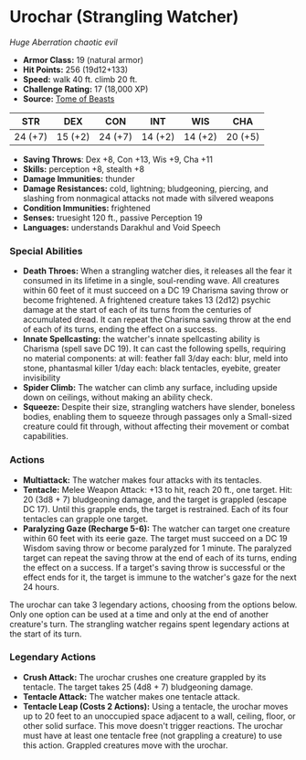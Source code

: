 # Urochar (Strangling Watcher)

*Huge* *Aberration* *chaotic evil*

- **Armor Class:** 19 (natural armor)
- **Hit Points:** 256 (19d12+133)
- **Speed:** walk 40 ft. climb 20 ft.
- **Challenge Rating:** 17 (18,000 XP)
- **Source:** [Tome of Beasts](https://koboldpress.com/kpstore/product/tome-of-beasts-for-5th-edition-print/)

| STR | DEX | CON | INT | WIS | CHA |
| --- | --- | --- | --- | --- | --- |
| 24 (+7) | 15 (+2) | 24 (+7) | 14 (+2) | 14 (+2) | 20 (+5) |

- **Saving Throws**: Dex +8, Con +13, Wis +9, Cha +11
- **Skills:** perception +8, stealth +8
- **Damage Immunities:** thunder
- **Damage Resistances:** cold, lightning; bludgeoning, piercing, and slashing from nonmagical attacks not made with silvered weapons
- **Condition Immunities:** frightened
- **Senses:** truesight 120 ft., passive Perception 19
- **Languages:** understands Darakhul and Void Speech
### Special Abilities
- **Death Throes:** When a strangling watcher dies, it releases all the fear it consumed in its lifetime in a single, soul-rending wave. All creatures within 60 feet of it must succeed on a DC 19 Charisma saving throw or become frightened. A frightened creature takes 13 (2d12) psychic damage at the start of each of its turns from the centuries of accumulated dread. It can repeat the Charisma saving throw at the end of each of its turns, ending the effect on a success.
- **Innate Spellcasting:** the watcher's innate spellcasting ability is Charisma (spell save DC 19). It can cast the following spells, requiring no material components:  at will: feather fall  3/day each: blur, meld into stone, phantasmal killer  1/day each: black tentacles, eyebite, greater invisibility
- **Spider Climb:** The watcher can climb any surface, including upside down on ceilings, without making an ability check.
- **Squeeze:** Despite their size, strangling watchers have slender, boneless bodies, enabling them to squeeze through passages only a Small-sized creature could fit through, without affecting their movement or combat capabilities.
### Actions
- **Multiattack:** The watcher makes four attacks with its tentacles.
- **Tentacle:** Melee Weapon Attack: +13 to hit, reach 20 ft., one target. Hit: 20 (3d8 + 7) bludgeoning damage, and the target is grappled (escape DC 17). Until this grapple ends, the target is restrained. Each of its four tentacles can grapple one target.
- **Paralyzing Gaze (Recharge 5-6):** The watcher can target one creature within 60 feet with its eerie gaze. The target must succeed on a DC 19 Wisdom saving throw or become paralyzed for 1 minute. The paralyzed target can repeat the saving throw at the end of each of its turns, ending the effect on a success. If a target's saving throw is successful or the effect ends for it, the target is immune to the watcher's gaze for the next 24 hours.

The urochar can take 3 legendary actions, choosing from the options below. Only one option can be used at a time and only at the end of another creature's turn. The strangling watcher regains spent legendary actions at the start of its turn.
### Legendary Actions
- **Crush Attack:** The urochar crushes one creature grappled by its tentacle. The target takes 25 (4d8 + 7) bludgeoning damage.
- **Tentacle Attack:** The watcher makes one tentacle attack.
- **Tentacle Leap (Costs 2 Actions):** Using a tentacle, the urochar moves up to 20 feet to an unoccupied space adjacent to a wall, ceiling, floor, or other solid surface. This move doesn't trigger reactions. The urochar must have at least one tentacle free (not grappling a creature) to use this action. Grappled creatures move with the urochar.
